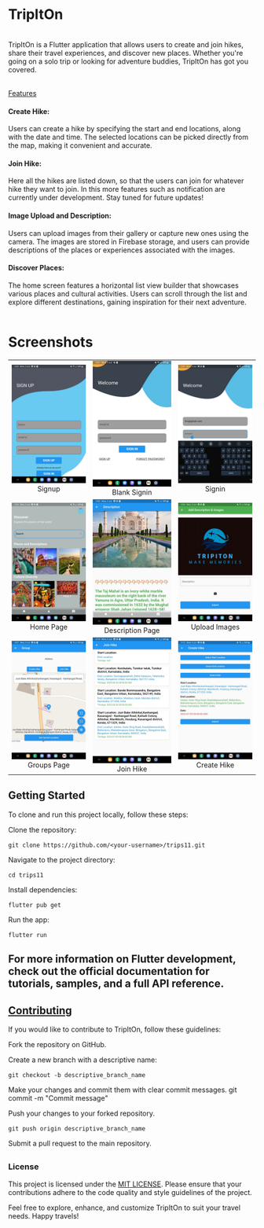 <h1>TripItOn</h1><br>
TripItOn is a Flutter application that allows users to create and join hikes, share their travel experiences, and discover new places. Whether you're going on a solo trip or looking for adventure buddies, TripItOn has got you covered.<br><br>

<u>Features</u><br>

<h4>Create Hike:</h4> Users can create a hike by specifying the start and end locations, along with the date and time. The selected locations can be picked directly from the map, making it convenient and accurate.<br>

<h4>Join Hike:</h4>Here all the hikes are listed down, so that the users can join for whatever hike they want to join. In this more features such as notification are currently under development. Stay tuned for future updates!<br>

<h4>Image Upload and Description:</h4> Users can upload images from their gallery or capture new ones using the camera. The images are stored in Firebase storage, and users can provide descriptions of the places or experiences associated with the images.<br>

<h4>Discover Places:</h4> The home screen features a horizontal list view builder that showcases various places and cultural activities. Users can scroll through the list and explore different destinations, gaining inspiration for their next adventure.<br>
<br><h1>Screenshots</h1>
<table>
  <tr>
    <td align="center">
      <img src="finalapp/screenshots/signup.jpg" alt="Signup" width="200">
      <br>
      Signup
    </td>
    <td align="center">
      <img src="finalapp/screenshots/signinnill.jpg" alt="Signin blank" width="200">
      <br>
      Blank Signin
    </td>
    <td align="center">
      <img src="finalapp/screenshots/signin.jpg" alt="Signin" width="200">
      <br>
        Signin
    </td>
  </tr>
  <tr>
    <td align="center">
      <img src="finalapp/screenshots/homepage.jpg" alt="Create Hike" width="200">
      <br>
        Home Page
    </td>
    <td align="center">
      <img src="finalapp/screenshots/tajdescription.jpg" alt="Description Page" width="200">
      <br>
        Description Page
    </td>
    <td align="center">
      <img src="finalapp/screenshots/uploadimage.jpg" alt="Upload images" width="200">
      <br>
        Upload Images
    </td>
  </tr>
  <tr>
    <td align="center">
      <img src="finalapp/screenshots/groupspage.jpg" alt="Groups Page" width="200">
      <br>
        Groups Page
    </td>
    <td align="center">
      <img src="finalapp/screenshots/joinhike.jpg" alt="Join Hike" width="200">
      <br>
        Join Hike
    </td>
    <td align="center">
      <img src="finalapp/screenshots/createhike.jpg" alt="Create Hike" width="200">
      <br>
        Create Hike
    </td>
  </tr>
</table>

<h2>Getting Started</h2>
To clone and run this project locally, follow these steps:

Clone the repository:

    git clone https://github.com/<your-username>/trips11.git

Navigate to the project directory:

    cd trips11

Install dependencies:

    flutter pub get

Run the app:

    flutter run

<h2>For more information on Flutter development, check out the official documentation for tutorials, samples, and a full API reference.
</h2>
<h2><u>Contributing</u></h2>
If you would like to contribute to TripItOn, follow these guidelines:

Fork the repository on GitHub.

Create a new branch with a descriptive name:

    git checkout -b descriptive_branch_name

Make your changes and commit them with clear commit messages.
git commit -m "Commit message"

Push your changes to your forked repository.

    git push origin descriptive_branch_name

Submit a pull request to the main repository.

##

<h3>License</h3>

This project is licensed under the [MIT LICENSE](LICENSE).
Please ensure that your contributions adhere to the code quality and style guidelines of the project.

Feel free to explore, enhance, and customize TripItOn to suit your travel needs. Happy travels!
